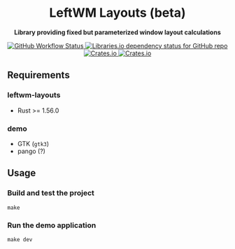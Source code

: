 <div align="center">
  <h1><strong>LeftWM Layouts</strong> (beta)</h1>
  <p>
    <strong>Library providing fixed but parameterized window layout calculations</strong>
  </p>
  <p>
    <a href="https://github.com/leftwm/leftwm-layouts/actions/workflows/ci.yml">
        <img alt="GitHub Workflow Status" src="https://img.shields.io/github/workflow/status/leftwm/leftwm-layouts/CI">
    </a>
    <a href="#">
        <img alt="Libraries.io dependency status for GitHub repo" src="https://img.shields.io/librariesio/github/leftwm/leftwm-layouts" />
    </a>
    <a href="https://crates.io/crates/leftwm-layouts">
        <img alt="Crates.io" src="https://img.shields.io/crates/v/leftwm-layouts">
    </a>
    <a href="https://crates.io/crates/leftwm-layouts">
        <img alt="Crates.io" src="https://img.shields.io/crates/d/leftwm-layouts">
    </a>
  </p>
</div>

## Requirements

### leftwm-layouts
- Rust >= 1.56.0

### demo
- GTK (`gtk3`)
- pango (?)

## Usage

### Build and test the project
```shell
make
```

### Run the demo application
```shell
make dev
```